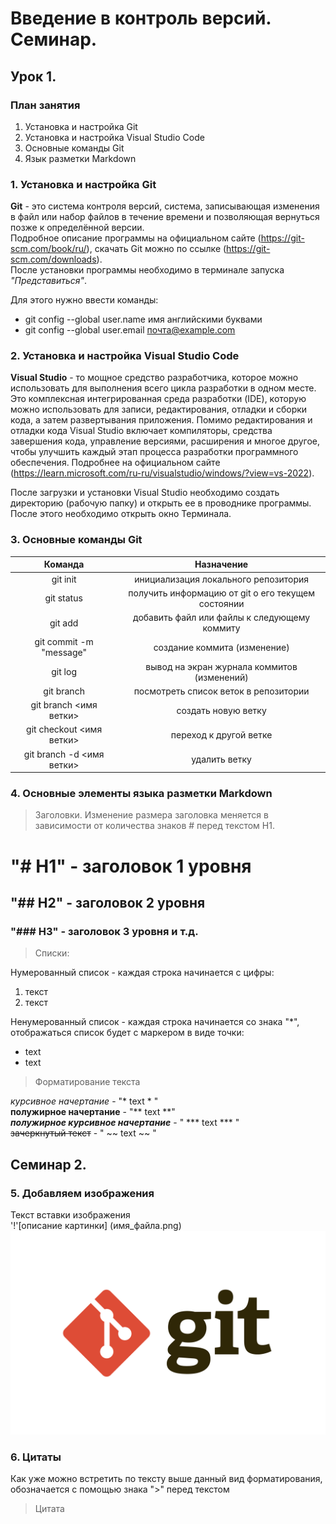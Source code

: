 # Введение в контроль версий. Семинар.

## Урок 1. 
### План занятия
1. Установка и настройка Git
2. Установка и настройка Visual Studio Code
3. Основные команды Git
4. Язык разметки Markdown

### 1. Установка и настройка Git
**Git** - это система контроля версий, система, записывающая изменения в файл или набор файлов в течение времени и позволяющая вернуться позже к определённой версии.  
Подробное описание программы на официальном сайте (https://git-scm.com/book/ru/), скачать Git можно по ссылке (https://git-scm.com/downloads).  
После установки программы необходимо в терминале запуска *"Представиться"*.  

Для этого нужно ввести команды:  
* git config --global user.name имя английскими буквами
* git config --global user.email  почта@example.com  

### 2. Установка и настройка Visual Studio Code
**Visual Studio** - то мощное средство разработчика, которое можно использовать для выполнения всего цикла разработки в одном месте. Это комплексная интегрированная среда разработки (IDE), которую можно использовать для записи, редактирования, отладки и сборки кода, а затем развертывания приложения. Помимо редактирования и отладки кода Visual Studio включает компиляторы, средства завершения кода, управление версиями, расширения и многое другое, чтобы улучшить каждый этап процесса разработки программного обеспечения. Подробнее на официальном сайте (https://learn.microsoft.com/ru-ru/visualstudio/windows/?view=vs-2022).  

После загрузки и установки Visual Studio необходимо создать директорию (рабочую папку) и открыть ее в проводнике программы. После этого необходимо открыть окно Терминала.  

### 3. Основные команды Git
| Команда| Назначение|
|:-:|:-:|
|git init | инициализация локального репозитория|
|git status| получить информацию от git о его текущем состоянии|
|git add| добавить файл или файлы к следующему коммиту|
|git commit -m "message"|создание коммита (изменение)|
|git log| вывод на экран журнала коммитов (изменений)|
|git branch|посмотреть список веток в репозитории|
|git branch <имя ветки> | создать новую ветку|
|git checkout <имя ветки>| переход к другой ветке|
|git branch -d <имя ветки>| удалить ветку|

### 4. Основные элементы языка разметки Markdown
> Заголовки. Изменение размера заголовка меняется в зависимости от количества знаков # перед текстом Н1.
# "# Н1" - заголовок 1 уровня
## "## H2" - заголовок 2 уровня
### "### H3" - заголовок 3 уровня и т.д.
> Списки:  

Нумерованный список - каждая строка начинается с цифры:
1. текст
2. текст

Ненумерованный список - каждая строка начинается со знака "*", отображаться список будет с маркером в виде точки:
* text
* text  


> Форматирование текста  

*курсивное начертание* - "* text * "  
**полужирное начертание** - "** text **"  
***полужирное курсивное начертание*** - " *** text *** "  
~~зачеркнутый текст~~ - " ~~ text ~~ "

## Семинар 2.
### 5. Добавляем изображения
Текст вставки изображения  
 '!'[описание картинки] (имя_файла.png)
![Логотип Git](/Git.png) 

### 6. Цитаты  
Как уже можно встретить по тексту выше данный вид форматирования, обозначается с помощью знака ">" перед текстом
> Цитата